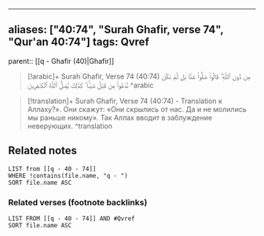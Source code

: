 
---
aliases: ["40:74", "Surah Ghafir, verse 74", "Qur'an 40:74"]
tags: Qvref
---

parent:: [[q - Ghafir (40)|Ghafir]]

> [!arabic]+ Surah Ghafir, Verse 74 (40:74)
> <span class="quran-arabic">مِن دُونِ ٱللَّهِ ۖ قَالُوا۟ ضَلُّوا۟ عَنَّا بَل لَّمْ نَكُن نَّدْعُوا۟ مِن قَبْلُ شَيْـًٔا ۚ كَذَٰلِكَ يُضِلُّ ٱللَّهُ ٱلْكَـٰفِرِينَ</span>
^arabic

> [!translation]+ Surah Ghafir, Verse 74 (40:74) - Translation
> к Аллаху?». Они скажут: «Они скрылись от нас. Да и не молились мы раньше никому». Так Аллах вводит в заблуждение неверующих.
^translation



## Related notes
```dataview
LIST from [[q - 40 - 74]]
WHERE !contains(file.name, "q - ")
SORT file.name ASC
```

### Related verses (footnote backlinks)
```dataview
LIST FROM [[q - 40 - 74]] AND #Qvref
SORT file.name ASC
```

